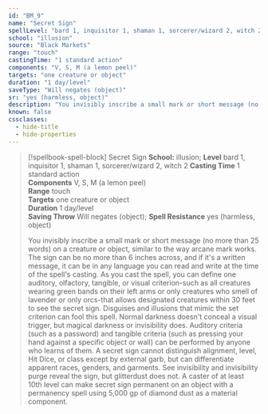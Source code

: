 ```yaml
---
id: "BM_9"
name: "Secret Sign"
spellLevel: "bard 1, inquisitor 1, shaman 1, sorcerer/wizard 2, witch 2"
school: "illusion"
source: "Black Markets"
range: "touch"
castingTime: "1 standard action"
components: "V, S, M (a lemon peel)"
targets: "one creature or object"
duration: "1 day/level"
saveType: "Will negates (object)"
sr: "yes (harmless, object)"
description: "You invisibly inscribe a small mark or short message (no more than 25 words) on a creature or object, similar to the way arcane mark works. The sign can be no more than 6 inches across, and if it's a written message, it can be in any language you can read and write at the time of the spell's casting. As you cast the spell, you can define one auditory, olfactory, tangible, or visual criterion-such as all creatures wearing green bands on their left arms or only creatures who smell of lavender or only orcs-that allows designated creatures within 30 feet to see the secret sign.  Disguises and illusions that mimic the set criterion can fool this spell. Normal darkness doesn't conceal a visual trigger, but magical darkness or invisibility does. Auditory criteria (such as a password) and tangible criteria (such as pressing your hand against a specific object or wall) can be performed by anyone who learns of them. A secret sign cannot distinguish alignment, level, Hit Dice, or class except by external garb, but can differentiate apparent races, genders, and garments. See invisibility and invisibility purge reveal the sign, but glitterdust does not.  A caster of at least 10th level can make secret sign permanent on an object with a permanency spell using 5,000 gp of diamond dust as a material component."
known: false
cssclasses:
  - hide-title
  - hide-properties
---
```


> [!spellbook-spell-block] Secret Sign
> **School:** illusion; **Level** bard 1, inquisitor 1, shaman 1, sorcerer/wizard 2, witch 2
> **Casting Time** 1 standard action  
> **Components** V, S, M (a lemon peel)  
> **Range** touch  
> **Targets** one creature or object  
> **Duration** 1 day/level  
> **Saving Throw** Will negates (object); **Spell Resistance** yes (harmless, object)
> 
> You invisibly inscribe a small mark or short message (no more than 25 words) on a creature or object, similar to the way arcane mark works. The sign can be no more than 6 inches across, and if it's a written message, it can be in any language you can read and write at the time of the spell's casting. As you cast the spell, you can define one auditory, olfactory, tangible, or visual criterion-such as all creatures wearing green bands on their left arms or only creatures who smell of lavender or only orcs-that allows designated creatures within 30 feet to see the secret sign.  Disguises and illusions that mimic the set criterion can fool this spell. Normal darkness doesn't conceal a visual trigger, but magical darkness or invisibility does. Auditory criteria (such as a password) and tangible criteria (such as pressing your hand against a specific object or wall) can be performed by anyone who learns of them. A secret sign cannot distinguish alignment, level, Hit Dice, or class except by external garb, but can differentiate apparent races, genders, and garments. See invisibility and invisibility purge reveal the sign, but glitterdust does not.  A caster of at least 10th level can make secret sign permanent on an object with a permanency spell using 5,000 gp of diamond dust as a material component.
